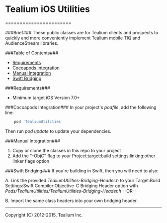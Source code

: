 # Tealium iOS Utilities
=======================

###Brief###
These public classes are for Tealium clients and prospects to quickly and more conveniently implement Tealium mobile TIQ and AudienceStream libraries.

###Table of Contents###
- [Requirements](#requirements)
- [Cocoapods Integration](#cocoapod-integration)
- [Manual Integration](#manual-integration)
- [Swift Bridging](#swift-bridging)


###Requirements###
- Minimum target iOS Version 7.0+ 


###Cocoapods Integration###
In your project's *podfile*, add the following line:
   
```ruby
    pod 'TealiumUtilities'
```

Then run *pod update* to update your dependencies.


###Manual Integration###
1. Copy or clone the classes in this repo to your project
2. Add the "-ObjC" flag to your Project:target:build settings:linking:other linker flags option


###Swift Bridging###
If you're building in Swift, then you will need to also:

A. Link the provided *TealiumUtilities-Bridging-Header.h* to your Target:Build Settings:Swift Compiler:Objective-C Bridging Header option with *Pods/TealiumUtilities/TealiumUtilities-Bridging-Header.h*   --OR--

B. Import the same class headers into your own bridging header.

   
--------------------------------------------

Copyright (C) 2012-2015, Tealium Inc.
